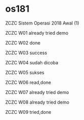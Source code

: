 # os181
ZCZC Sistem Operasi 2018 Awal (1)

ZCZC W01 already tried demo

ZCZC W02 done

ZCZC W03 success

ZCZC W04 sudah dicoba

ZCZC W05 sukses

ZCZC W06 read,done

ZCZC W07 already tried demo

ZCZC W08 already tried demo

ZCZC W09 tried,done
